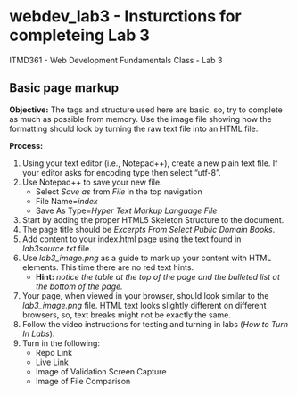 # webdev_lab3 - Insturctions for completeing Lab 3

ITMD361 - Web Development Fundamentals Class - Lab 3

## Basic page markup

**Objective:**
The tags and structure used here are basic, so, try to complete as much as possible from memory. Use the image file showing how the formatting should look by turning the raw text file into an HTML file.

**Process:**

1. Using your text editor (i.e., Notepad++), create a new plain text file. If your editor asks for encoding type then select “utf-8”.
1. Use Notepad++ to save your new file.
    * Select *Save as* from *File* in the top navigation
    * File Name=*index*
    * Save As Type=*Hyper Text Markup Language File*
1. Start by adding the proper HTML5 Skeleton Structure to the document.
1. The page title should be *Excerpts From Select Public Domain Books*.
1. Add content to your index.html page using the text found in *lab3source.txt* file.
1. Use *lab3_image.png* as a guide to mark up your content with HTML elements. This time there are no red text hints.
    * **Hint:** *notice the table at the top of the page and the bulleted list at the bottom of the page.*
1. Your page, when viewed in your browser, should look similar to the *lab3_image.png* file. HTML text looks slightly different on different browsers, so, text breaks might not be exactly the same.
1. Follow the video instructions for testing and turning in labs (*How to Turn In Labs*).
1. Turn in the following:
    * Repo Link
    * Live Link
    * Image of Validation Screen Capture
    * Image of File Comparison
